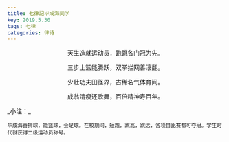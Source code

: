```yaml
---
title: 七律記毕成海同学
key: 2019.5.30
tags: 七律
categories: 律诗
---
```


<p align="center">天生造就运动员，跑跳各门冠为先。
</p>
<p align="center">三步上篮能腾跃，双拳拦网善滚翻。
</p>
<p align="center">少壮功夫田径界，古稀名气体育间。
</p>
<p align="center">成翁清瘦还歌舞，百倍精神寿百年。
</p>
_小注：_

```
毕成海善排球，能篮球，会足球。在校期间，短跑，跳高，跳远，各项目比赛都可夺冠。学生时代就获得二级运动员称号。
```